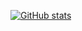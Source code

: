 [![GitHub stats](https://github-readme-stats.vercel.app/api?username=joaorafaelm&theme=dracula&hide_border=true)](https://github.com/anuraghazra/github-readme-stats)
